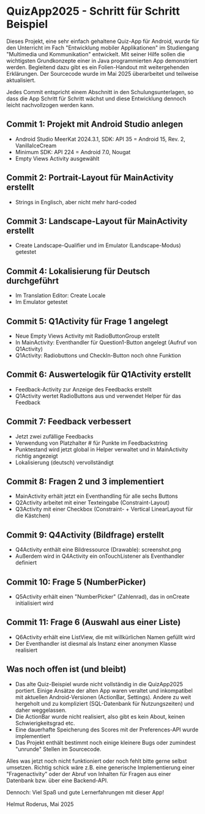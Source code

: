 # QuizApp2025 - Schritt für Schritt Beispiel
Dieses Projekt, eine sehr einfach gehaltene Quiz-App für Android, wurde für den Unterricht im Fach "Entwicklung mobiler Applikationen"
im Studiengang "Multimedia und Kommunikation" entwickelt. Mit seiner Hilfe sollen die wichtigsten Grundkonzepte einer in Java programmierten 
App demonstriert werden. Begleitend dazu gibt es ein Folien-Handout mit weitergehenden Erklärungen. Der Sourcecode wurde im Mai 2025
überarbeitet und teilweise aktualisiert.

Jedes Commit entspricht einem Abschnitt in den Schulungsunterlagen, so dass die App Schritt für Schritt wächst und diese Entwicklung dennoch leicht nachvollzogen werden kann.

## Commit 1: Projekt mit Android Studio anlegen
+ Android Studio MeerKat 2024.3.1, SDK: API 35 = Android 15, Rev. 2,  VanillaIceCream
+ Minimum SDK: API 224 = Android 7.0, Nougat
+ Empty Views Activity ausgewählt

## Commit 2: Portrait-Layout für MainActivity erstellt
+ Strings in Englisch, aber nicht mehr hard-coded

## Commit 3: Landscape-Layout für MainActivity erstellt
+ Create Landscape-Qualifier und im Emulator (Landscape-Modus) getestet

## Commit 4: Lokalisierung für Deutsch durchgeführt
+ Im Translation Editor: Create Locale
+ Im Emulator getestet

## Commit 5: Q1Activity für Frage 1 angelegt
+ Neue Empty Views Activity mit RadioButtonGroup erstellt
+ In MainActivity: Eventhandler für Question1-Button angelegt (Aufruf von Q1Activity)
+ Q1Activity: Radiobuttons und CheckIn-Button noch ohne Funktion

## Commit 6: Auswertelogik für Q1Activity erstellt
+ Feedback-Activity zur Anzeige des Feedbacks erstellt
+ Q1Activity wertet RadioButtons aus und verwendet Helper für das Feedback

## Commit 7: Feedback verbessert
+ Jetzt zwei zufällige Feedbacks
+ Verwendung von Platzhalter # für Punkte im Feedbackstring
+ Punktestand wird jetzt global in Helper verwaltet und in MainActivity richtig angezeigt
+ Lokalisierung (deutsch) vervollständigt

## Commit 8: Fragen 2 und 3 implementiert
+ MainActivity erhält jetzt ein Eventhandling für alle sechs Buttons
+ Q2Activity arbeitet mit einer Texteingabe (Constraint-Layout)
+ Q3Activity mit einer Checkbox (Constraint- + Vertical LinearLayout für die Kästchen)

## Commit 9: Q4Activity (Bildfrage) erstellt
+ Q4Activity enthält eine Bildressource (Drawable): screenshot.png
+ Außerdem wird in Q4Activity ein onTouchListener als Eventhandler definiert

## Commit 10: Frage 5 (NumberPicker)
+ Q5Activity erhält einen "NumberPicker" (Zahlenrad), das in onCreate initialisiert wird

## Commit 11: Frage 6 (Auswahl aus einer Liste)
+ Q6Activity erhält eine ListView, die mit willkürlichen Namen gefüllt wird
+ Der Eventhandler ist diesmal als Instanz einer anonymen Klasse realisiert

## Was noch offen ist (und bleibt)
+ Das alte Quiz-Beispiel wurde nicht vollständig in die QuizApp2025 portiert. Einige Ansätze der 
alten App waren veraltet und inkompatibel mit aktuellen Android-Versionen (ActionBar, Settings). 
Andere zu weit hergeholt und zu kompliziert (SQL-Datenbank für Nutzungszeiten) und daher weggelassen. 
+ Die ActionBar wurde nicht realisiert, also gibt es kein About, keinen Schwierigkeitsgrad etc.
+ Eine dauerhafte Speicherung des Scores mit der Preferences-API wurde implementiert
+ Das Projekt enthält bestimmt noch einige kleinere Bugs oder zumindest "unrunde" Stellen im Sourcecode.

Alles was jetzt noch nicht funktioniert oder noch fehlt bitte gerne selbst umsetzen. Richtig schick
wäre z.B. eine generische Implementierung einer "Fragenactivity" oder der Abruf von Inhalten für Fragen
aus einer Datenbank bzw. über eine Backend-API.

Dennoch: Viel Spaß und gute Lernerfahrungen mit dieser App!

Helmut Roderus, Mai 2025 
